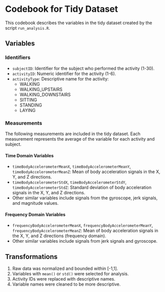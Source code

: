 # Codebook for Tidy Dataset

This codebook describes the variables in the tidy dataset created by the script `run_analysis.R`.

## Variables

### Identifiers
- `subjectID`: Identifier for the subject who performed the activity (1-30).
- `activityID`: Numeric identifier for the activity (1-6).
- `activityType`: Descriptive name for the activity:
  - WALKING
  - WALKING_UPSTAIRS
  - WALKING_DOWNSTAIRS
  - SITTING
  - STANDING
  - LAYING

### Measurements
The following measurements are included in the tidy dataset. Each measurement represents the average of the variable for each activity and subject.

#### Time Domain Variables
- `timeBodyAccelerometerMeanX`, `timeBodyAccelerometerMeanY`, `timeBodyAccelerometerMeanZ`: Mean of body acceleration signals in the X, Y, and Z directions.
- `timeBodyAccelerometerStdX`, `timeBodyAccelerometerStdY`, `timeBodyAccelerometerStdZ`: Standard deviation of body acceleration signals in the X, Y, and Z directions.
- Other similar variables include signals from the gyroscope, jerk signals, and magnitude values.

#### Frequency Domain Variables
- `frequencyBodyAccelerometerMeanX`, `frequencyBodyAccelerometerMeanY`, `frequencyBodyAccelerometerMeanZ`: Mean of body acceleration signals in the X, Y, and Z directions (frequency domain).
- Other similar variables include signals from jerk signals and gyroscope.

## Transformations
1. Raw data was normalized and bounded within [-1,1].
2. Variables with `mean()` or `std()` were selected for analysis.
3. Activity IDs were replaced with descriptive names.
4. Variable names were cleaned to be more descriptive.
